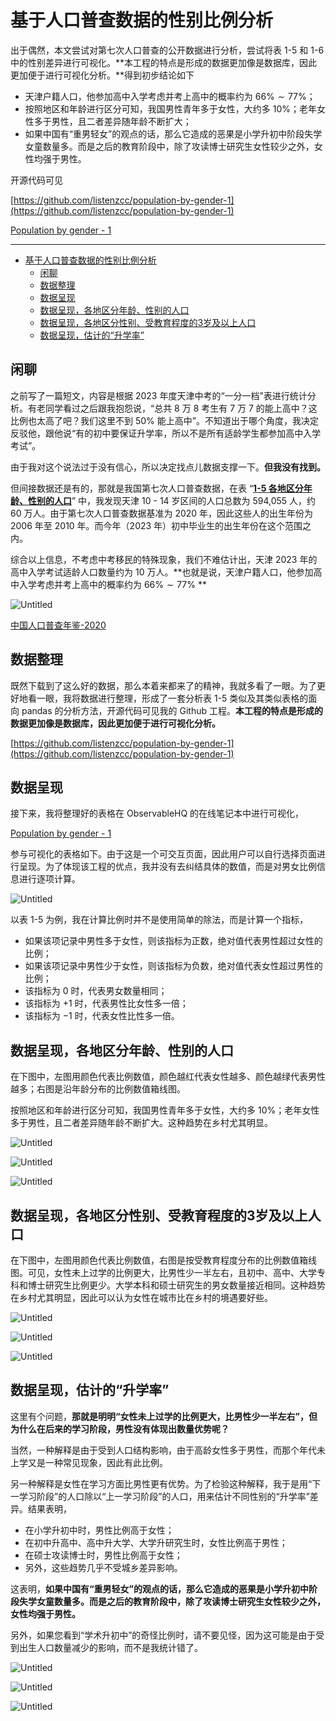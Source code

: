 # 基于人口普查数据的性别比例分析

出于偶然，本文尝试对第七次人口普查的公开数据进行分析，尝试将表 1-5 和 1-6 中的性别差异进行可视化。**本工程的特点是形成的数据更加像是数据库，因此更加便于进行可视化分析。**得到初步结论如下

- 天津户籍人口，他参加高中入学考虑并考上高中的概率约为 $66 \% \sim 77 \%$；
- 按照地区和年龄进行区分可知，我国男性青年多于女性，大约多 $10 \%$；老年女性多于男性，且二者差异随年龄不断扩大；
- 如果中国有“重男轻女”的观点的话，那么它造成的恶果是小学升初中阶段失学女童数量多。而是之后的教育阶段中，除了攻读博士研究生女性较少之外，女性均强于男性。

开源代码可见

[https://github.com/listenzcc/population-by-gender-1](https://github.com/listenzcc/population-by-gender-1)

[Population by gender - 1](https://observablehq.com/@listenzcc/population-by-gender-1)

---
- [基于人口普查数据的性别比例分析](#基于人口普查数据的性别比例分析)
  - [闲聊](#闲聊)
  - [数据整理](#数据整理)
  - [数据呈现](#数据呈现)
  - [数据呈现，各地区分年龄、性别的人口](#数据呈现各地区分年龄性别的人口)
  - [数据呈现，各地区分性别、受教育程度的3岁及以上人口](#数据呈现各地区分性别受教育程度的3岁及以上人口)
  - [数据呈现，估计的“升学率”](#数据呈现估计的升学率)


## 闲聊

之前写了一篇短文，内容是根据 2023 年度天津中考的“一分一档”表进行统计分析。有老同学看过之后跟我抱怨说，“总共 8 万 8 考生有 7 万 7 的能上高中？这比例也太高了吧？我们这里不到 50% 能上高中”。不知道出于哪个角度，我决定反驳他，跟他说“有的初中要保证升学率，所以不是所有适龄学生都参加高中入学考试”。

由于我对这个说法过于没有信心，所以决定找点儿数据支撑一下。**但我没有找到。**

但间接数据还是有的，那就是我国第七次人口普查数据，在表 “**[1-5 各地区分年龄、性别的人口](http://www.stats.gov.cn/sj/pcsj/rkpc/7rp/zk/html/A0105.jpg)**” 中，我发现天津 10 - 14 岁区间的人口总数为 594,055 人，约 60 万人。由于第七次人口普查数据基准为 2020 年，因此这些人的出生年份为 2006 年至 2010 年。而今年（2023 年）初中毕业生的出生年份在这个范围之内。

综合以上信息，不考虑中考移民的特殊现象，我们不难估计出，天津 2023 年的高中入学考试适龄人口数量约为 10 万人。**也就是说，天津户籍人口，他参加高中入学考虑并考上高中的概率约为 $66 \% \sim 77 \%$ **

![Untitled](%E5%9F%BA%E4%BA%8E%E4%BA%BA%E5%8F%A3%E6%99%AE%E6%9F%A5%E6%95%B0%E6%8D%AE%E7%9A%84%E6%80%A7%E5%88%AB%E6%AF%94%E4%BE%8B%E5%88%86%E6%9E%90%20f1db7aed281a4d15b1f751c5210ea761/Untitled.png)

[中国人口普查年鉴-2020](http://www.stats.gov.cn/sj/pcsj/rkpc/7rp/zk/indexch.htm)

## 数据整理

既然下载到了这么好的数据，那么本着来都来了的精神，我就多看了一眼。为了更好地看一眼，我将数据进行整理，形成了一套分析表 1-5 类似及其类似表格的面向 pandas 的分析方法，开源代码可见我的 Github 工程。**本工程的特点是形成的数据更加像是数据库，因此更加便于进行可视化分析。**

[https://github.com/listenzcc/population-by-gender-1](https://github.com/listenzcc/population-by-gender-1)

## 数据呈现

接下来，我将整理好的表格在 ObservableHQ 的在线笔记本中进行可视化，

[Population by gender - 1](https://observablehq.com/@listenzcc/population-by-gender-1)

参与可视化的表格如下。由于这是一个可交互页面，因此用户可以自行选择页面进行呈现。为了体现该工程的优点，我并没有去纠结具体的数值，而是对男女比例信息进行逐项计算。

![Untitled](%E5%9F%BA%E4%BA%8E%E4%BA%BA%E5%8F%A3%E6%99%AE%E6%9F%A5%E6%95%B0%E6%8D%AE%E7%9A%84%E6%80%A7%E5%88%AB%E6%AF%94%E4%BE%8B%E5%88%86%E6%9E%90%20f1db7aed281a4d15b1f751c5210ea761/Untitled%201.png)

以表 1-5 为例，我在计算比例时并不是使用简单的除法，而是计算一个指标，

- 如果该项记录中男性多于女性，则该指标为正数，绝对值代表男性超过女性的比例；
- 如果该项记录中男性少于女性，则该指标为负数，绝对值代表女性超过男性的比例；
- 该指标为 $0$ 时，代表男女数量相同；
- 该指标为 $+1$ 时，代表男性比女性多一倍；
- 该指标为 $-1$ 时，代表女性比性多一倍。

## 数据呈现，各地区分年龄、性别的人口

在下图中，左图用颜色代表比例数值，颜色越红代表女性越多、颜色越绿代表男性越多；右图是沿年龄分布的比例数值箱线图。

按照地区和年龄进行区分可知，我国男性青年多于女性，大约多 $10 \%$；老年女性多于男性，且二者差异随年龄不断扩大。这种趋势在乡村尤其明显。

![Untitled](%E5%9F%BA%E4%BA%8E%E4%BA%BA%E5%8F%A3%E6%99%AE%E6%9F%A5%E6%95%B0%E6%8D%AE%E7%9A%84%E6%80%A7%E5%88%AB%E6%AF%94%E4%BE%8B%E5%88%86%E6%9E%90%20f1db7aed281a4d15b1f751c5210ea761/Untitled%202.png)

![Untitled](%E5%9F%BA%E4%BA%8E%E4%BA%BA%E5%8F%A3%E6%99%AE%E6%9F%A5%E6%95%B0%E6%8D%AE%E7%9A%84%E6%80%A7%E5%88%AB%E6%AF%94%E4%BE%8B%E5%88%86%E6%9E%90%20f1db7aed281a4d15b1f751c5210ea761/Untitled%203.png)

![Untitled](%E5%9F%BA%E4%BA%8E%E4%BA%BA%E5%8F%A3%E6%99%AE%E6%9F%A5%E6%95%B0%E6%8D%AE%E7%9A%84%E6%80%A7%E5%88%AB%E6%AF%94%E4%BE%8B%E5%88%86%E6%9E%90%20f1db7aed281a4d15b1f751c5210ea761/Untitled%204.png)

## 数据呈现，各地区分性别、受教育程度的3岁及以上人口

在下图中，左图用颜色代表比例数值，右图是按受教育程度分布的比例数值箱线图。可见，女性未上过学的比例更大，比男性少一半左右，且初中、高中、大学专科和博士研究生比例更少。大学本科和硕士研究生的男女数量接近相同。这种趋势在乡村尤其明显，因此可以认为女性在城市比在乡村的境遇要好些。

![Untitled](%E5%9F%BA%E4%BA%8E%E4%BA%BA%E5%8F%A3%E6%99%AE%E6%9F%A5%E6%95%B0%E6%8D%AE%E7%9A%84%E6%80%A7%E5%88%AB%E6%AF%94%E4%BE%8B%E5%88%86%E6%9E%90%20f1db7aed281a4d15b1f751c5210ea761/Untitled%205.png)

![Untitled](%E5%9F%BA%E4%BA%8E%E4%BA%BA%E5%8F%A3%E6%99%AE%E6%9F%A5%E6%95%B0%E6%8D%AE%E7%9A%84%E6%80%A7%E5%88%AB%E6%AF%94%E4%BE%8B%E5%88%86%E6%9E%90%20f1db7aed281a4d15b1f751c5210ea761/Untitled%206.png)

![Untitled](%E5%9F%BA%E4%BA%8E%E4%BA%BA%E5%8F%A3%E6%99%AE%E6%9F%A5%E6%95%B0%E6%8D%AE%E7%9A%84%E6%80%A7%E5%88%AB%E6%AF%94%E4%BE%8B%E5%88%86%E6%9E%90%20f1db7aed281a4d15b1f751c5210ea761/Untitled%207.png)

## 数据呈现，估计的“升学率”

这里有个问题，**那就是明明“女性未上过学的比例更大，比男性少一半左右”，但为什么在后来的学习阶段，男性没有体现出数量优势呢？**

当然，一种解释是由于受到人口结构影响，由于高龄女性多于男性，而那个年代未上学又是一种常见现象，因此有此比例。

另一种解释是女性在学习方面比男性更有优势。为了检验这种解释，我于是用“下一学习阶段”的人口除以“上一学习阶段”的人口，用来估计不同性别的“升学率”差异。结果表明，

- 在小学升初中时，男性比例高于女性；
- 在初中升高中、高中升大学、大学升研究生时，女性比例高于男性；
- 在硕士攻读博士时，男性比例高于女性；
- 另外，这些趋势几乎不受城乡差异影响。

这表明，**如果中国有“重男轻女”的观点的话，那么它造成的恶果是小学升初中阶段失学女童数量多。而是之后的教育阶段中，除了攻读博士研究生女性较少之外，女性均强于男性。**

另外，如果您看到“学术升初中”的奇怪比例时，请不要见怪，因为这可能是由于受到出生人口数量减少的影响，而不是我统计错了。

![Untitled](%E5%9F%BA%E4%BA%8E%E4%BA%BA%E5%8F%A3%E6%99%AE%E6%9F%A5%E6%95%B0%E6%8D%AE%E7%9A%84%E6%80%A7%E5%88%AB%E6%AF%94%E4%BE%8B%E5%88%86%E6%9E%90%20f1db7aed281a4d15b1f751c5210ea761/Untitled%208.png)

![Untitled](%E5%9F%BA%E4%BA%8E%E4%BA%BA%E5%8F%A3%E6%99%AE%E6%9F%A5%E6%95%B0%E6%8D%AE%E7%9A%84%E6%80%A7%E5%88%AB%E6%AF%94%E4%BE%8B%E5%88%86%E6%9E%90%20f1db7aed281a4d15b1f751c5210ea761/Untitled%209.png)

![Untitled](%E5%9F%BA%E4%BA%8E%E4%BA%BA%E5%8F%A3%E6%99%AE%E6%9F%A5%E6%95%B0%E6%8D%AE%E7%9A%84%E6%80%A7%E5%88%AB%E6%AF%94%E4%BE%8B%E5%88%86%E6%9E%90%20f1db7aed281a4d15b1f751c5210ea761/Untitled%2010.png)